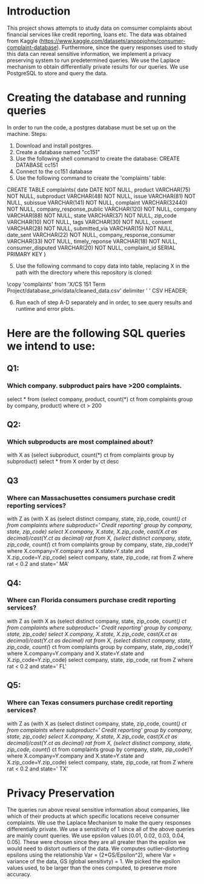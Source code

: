 # Introduction
This project shows attempts to study data on comsumer complaints about financial services like credit reporting, loans etc. The data was obtained from Kaggle (https://www.kaggle.com/datasets/anoopjohny/consumer-complaint-database). Furthermore, since the query responses used to study this data can reveal sensitive information, we implement a privacy preserving system to run predetermined queries. We use the Laplace mechanism to obtain differentially private results for our queries. We use PostgreSQL to store and query the data.

# Creating the database and running queries
In order to run the code, a postgres database must be set up on the machine. 
Steps:
1) Download and install postgres.
2) Create a database named "cc151"
3) Use the following shell command to create the database:
CREATE DATABASE cc151
4) Connect to the cc151 database
5) Use the following command to create the 'complaints' table:

CREATE TABLE complaints(
    date DATE NOT NULL, 
    product VARCHAR(75) NOT NULL,
    subproduct VARCHAR(48) NOT NULL,
    issue VARCHAR(81) NOT NULL,
    subissue VARCHAR(141) NOT NULL,
    complaint VARCHAR(32440) NOT NULL,
    company_response_public VARCHAR(120) NOT NULL,
    company VARCHAR(88) NOT NULL,
    state VARCHAR(37) NOT NULL,
    zip_code VARCHAR(10) NOT NULL,
    tags VARCHAR(30) NOT NULL,
    consent VARCHAR(28) NOT NULL,
    submitted_via VARCHAR(15) NOT NULL,
    date_sent VARCHAR(22) NOT NULL,
    company_response_consumer VARCHAR(33) NOT NULL,
    timely_reponse VARCHAR(18) NOT NULL,
    consumer_disputed VARCHAR(20) NOT NULL,
    complaint_id SERIAL PRIMARY KEY
    )

5) Use the following command to copy data into table, replacing X in the path with the directory where this repository is cloned:

\copy 'complaints' from 'X/CS 151 Term Project/database_priv/data/cleaned_data.csv' delimiter ' ' CSV HEADER;

6) Run each of step A-D separately and in order, to see query results and runtime and error plots.


# Here are the following SQL queries we intend to use:

## Q1:
### Which company. subproduct pairs have >200 complaints.
select * from (select company, product, count(*) ct
from complaints
group by company, product)
where ct > 200

## Q2:
### Which subproducts are most complained about?    
with X as (select subproduct, count(*) ct from
		  complaints group by subproduct)
select * from X
order by ct desc

## Q3
### Where can Massachusettes consumers purchase credit reporting services?
with Z as (with X as (select distinct company, state, zip_code, count(*) ct from
complaints 
where subproduct=' Credit reporting'
		  group by company, state, zip_code)
select X.company, X.state, X.zip_code, cast(X.ct as decimal)/cast(Y.ct as decimal) rat
from X, (select distinct company, state, zip_code, count(*) ct from
complaints group by company, state, zip_code)Y
where X.company=Y.company and X.state=Y.state and X.zip_code=Y.zip_code)
select company, state, zip_code, rat
from Z
where rat < 0.2 and state=' MA'

## Q4: 
### Where can Florida consumers purchase credit reporting services?
with Z as (with X as (select distinct company, state, zip_code, count(*) ct from
complaints 
where subproduct=' Credit reporting'
		  group by company, state, zip_code)
select X.company, X.state, X.zip_code, cast(X.ct as decimal)/cast(Y.ct as decimal) rat
from X, (select distinct company, state, zip_code, count(*) ct from
complaints group by company, state, zip_code)Y
where X.company=Y.company and X.state=Y.state and X.zip_code=Y.zip_code)
select company, state, zip_code, rat
from Z
where rat < 0.2 and state=' FL'

## Q5: 
### Where can Texas consumers purchase credit reporting services?
with Z as (with X as (select distinct company, state, zip_code, count(*) ct from
complaints 
where subproduct=' Credit reporting'
		  group by company, state, zip_code)
select X.company, X.state, X.zip_code, cast(X.ct as decimal)/cast(Y.ct as decimal) rat
from X, (select distinct company, state, zip_code, count(*) ct from
complaints group by company, state, zip_code)Y
where X.company=Y.company and X.state=Y.state and X.zip_code=Y.zip_code)
select company, state, zip_code, rat
from Z
where rat < 0.2 and state=' TX'

# Privacy Preservation
The queries run above reveal sensitive information about companies, like which of their products at which specific locations receive consumer complaints.
We use the Laplace Mechanism to make the query responses differentially private.
We use a sensitivity of 1 since all of the above queries are mainly count queries.
We use epsilon values [0.01, 0.02, 0.03, 0.04, 0.05]. These were chosen since they are all greater than the epsilon we would need to distort outliers of the data. We computes outlier-distorting epsilons using the relationship Var = (2*GS/Epsilon^2), where Var = variance of the data, GS (global sensitivty) = 1. We picked the epsilon values used, to be larger than the ones computed, to preserve more accuracy.

